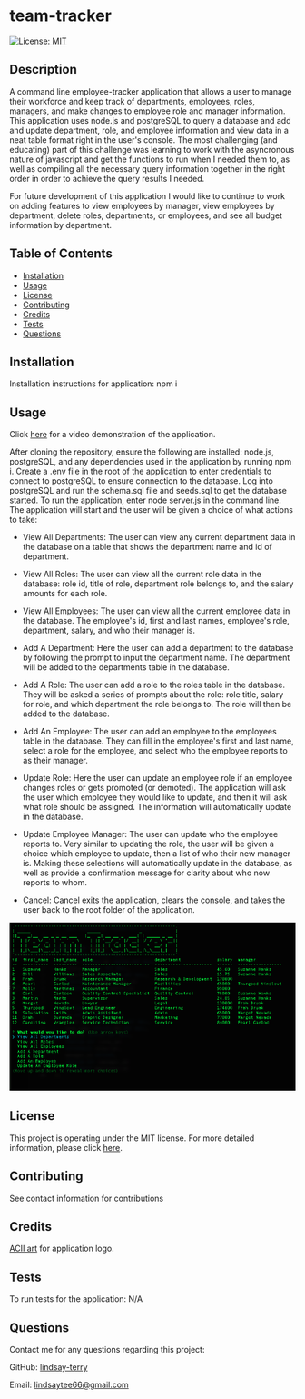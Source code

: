 # team-tracker
[![License: MIT](https://img.shields.io/badge/License-MIT-yellow.svg)](https://opensource.org/licenses/MIT)

## Description
A command line employee-tracker application that allows a user to manage their workforce and keep track of departments, employees, roles, managers, and make changes to employee role and manager information.  This application uses node.js and postgreSQL to query a database and add and update department, role, and employee information and view data in a neat table format right in the user's console.  The most challenging (and educating) part of this challenge was learning to work with the asyncronous nature of javascript and get the functions to run when I needed them to, as well as compiling all the necessary query information together in the right order in order to achieve the query results I needed.

For future development of this application I would like to continue to work on adding features to view employees by manager, view employees by department, delete roles, departments, or employees, and see all budget information by department.  

## Table of Contents
* [Installation](#installation)
* [Usage](#usage)
* [License](#license)
* [Contributing](#contributing)
* [Credits](#credits)
* [Tests](#tests)
* [Questions](#questions)

## Installation
Installation instructions for application:
npm i

## Usage
Click [here](https://drive.google.com/file/d/13VA2yid6jlP8hX1q-mjWfrF8VCdsBLtk/view) for a video demonstration of the application.

After cloning the repository, ensure the following are installed: node.js, postgreSQL, and any dependencies used in the application by running npm i. Create a .env file in the root of the application to enter credentials to connect to postgreSQL to ensure connection to the database.  Log into postgreSQL and run the schema.sql file and seeds.sql to get the database started.  To run the application, enter node server.js in the command line.  The application will start and the user will be given a choice of what actions to take:

* View All Departments: The user can view any current department data in the database on a table that shows the department name and id of department.

* View All Roles: The user can view all the current role data in the database: role id, title of role, department role belongs to, and the salary amounts for each role.

* View All Employees: The user can view all the current employee data in the database.  The employee's id, first and last names, employee's role, department, salary, and who their manager is. 

* Add A Department: Here the user can add a department to the database by following the prompt to input the department name.  The department will be added to the departments table in the database.

* Add A Role: The user can add a role to the roles table in the database.  They will be asked a series of prompts about the role: role title, salary for role, and which department the role belongs to.  The role will then be added to the database.

* Add An Employee: The user can add an employee to the employees table in the database.  They can fill in the employee's first and last name, select a role for the employee, and select who the employee reports to as their manager.  

* Update Role: Here the user can update an employee role if an employee changes roles or gets promoted (or demoted).  The application will ask the user which employee they would like to update, and then it will ask what role should be assigned.  The information will automatically update in the database.

* Update Employee Manager: The user can update who the employee reports to.  Very similar to updating the role, the user will be given a choice which employee to update, then a list of who their new manager is.  Making these selections will automatically update in the database, as well as provide a confirmation message for clarity about who now reports to whom.

* Cancel: Cancel exits the application, clears the console, and takes the user back to the root folder of the application.

![Screenshot of application](./assets/images/teamtracker.png)

## License
This project is operating under the MIT license.  For more detailed information, please click [here](https://opensource.org/license/mit).

## Contributing
See contact information for contributions

## Credits
[ACII art](https://www.asciiart.eu/text-to-ascii-art) for application logo.

## Tests
To run tests for the application:
N/A

## Questions
Contact me for any questions regarding this project:

GitHub: [lindsay-terry](https://github.com/lindsay-terry)

Email: lindsaytee66@gmail.com

